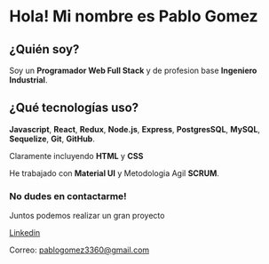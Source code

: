 # Hola! Mi nombre es Pablo Gomez
 
## ¿Quién soy? 
Soy un **Programador Web Full Stack** y de profesion base **Ingeniero Industrial**.

## ¿Qué tecnologías uso?

**Javascript**, **React**, **Redux**, **Node.js**, **Express**, **PostgresSQL**, **MySQL**, **Sequelize**, **Git**, **GitHub**.

Claramente incluyendo **HTML** y **CSS**

He trabajado con **Material UI** y Metodologia Agil **SCRUM**.

### No dudes en contactarme! 
Juntos podemos realizar un gran proyecto

[Linkedin](https://www.linkedin.com/in/pablogomez3360)

Correo: pablogomez3360@gmail.com
